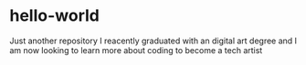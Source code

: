 # hello-world
Just another repository
I reacently graduated with an digital art degree and I
am now looking to learn more about coding to become a tech artist
